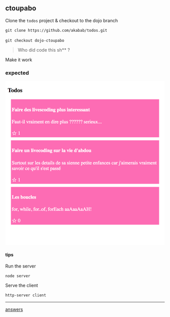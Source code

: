 ## ctoupabo

Clone the `todos` project & checkout to the dojo branch

```
git clone https://github.com/akabab/todos.git

git checkout dojo-ctoupabo
```

> Who did code this sh** ?

Make it work

### expected
![expected](expected.png)

#### tips

Run the server
```
node server
```

Serve the client
```
http-server client
```

---

[answers](https://github.com/akabab/todos/commit/785ac8ae067597c0ffe822a02244e44f20fe08fe?diff=split)
